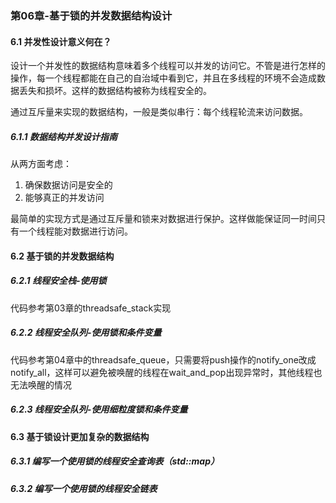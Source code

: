 ### 第06章-基于锁的并发数据结构设计

#### 6.1 并发性设计意义何在？

设计一个并发性的数据结构意味着多个线程可以并发的访问它。不管是进行怎样的操作，每一个线程都能在自己的自治域中看到它，并且在多线程的环境不会造成数据丢失和损坏。这样的数据结构被称为线程安全的。

通过互斥量来实现的数据结构，一般是类似串行：每个线程轮流来访问数据。

##### 6.1.1 数据结构并发设计指南

从两方面考虑：

1. 确保数据访问是安全的
2. 能够真正的并发访问

最简单的实现方式是通过互斥量和锁来对数据进行保护。这样做能保证同一时间只有一个线程能对数据进行访问。

#### 6.2 基于锁的并发数据结构

##### 6.2.1 线程安全栈-使用锁

代码参考第03章的threadsafe_stack实现

##### 6.2.2 线程安全队列-使用锁和条件变量

代码参考第04章中的threadsafe_queue，只需要将push操作的notify_one改成notify_all，这样可以避免被唤醒的线程在wait_and_pop出现异常时，其他线程也无法唤醒的情况

##### 6.2.3 线程安全队列-使用细粒度锁和条件变量

#### 6.3 基于锁设计更加复杂的数据结构

##### 6.3.1 编写一个使用锁的线程安全查询表（std::map）

##### 6.3.2 编写一个使用锁的线程安全链表



